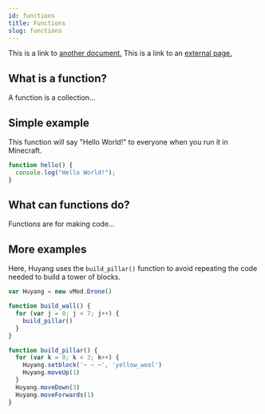 ```yaml
---
id: functions
title: Functions
slug: functions
---
```


This is a link to [another document.](doc1.md) This is a link to an [external page.](http://www.example.com/)

## What is a function?

A function is a collection...

## Simple example

This function will say "Hello World!" to everyone when you run it in Minecraft.

```javascript
function hello() {
  console.log("Hello World!");
}
```

## What can functions do?

Functions are for making code...

## More examples

Here, Huyang uses the `build_pillar()` function to avoid repeating the code needed to build a tower of blocks.

```javascript
var Huyang = new vMod.Drone()

function build_wall() {
  for (var j = 0; j < 7; j++) {
    build_pillar()
  }
}

function build_pillar() {
  for (var k = 0; k < 3; k++) {
    Huyang.setblock('~ ~ ~', 'yellow_wool')
    Huyang.moveUp(1)
  }
  Huyang.moveDown(3)
  Huyang.moveForwards(1)
}
```